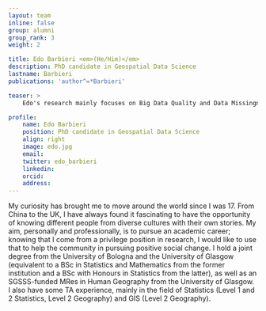 ```yaml
---
layout: team
inline: false
group: alumni
group_rank: 3
weight: 2

title: Edo Barbieri <em>(He/Him)</em>
description: PhD candidate in Geospatial Data Science
lastname: Barbieri
publications: 'author^=*Barbieri'

teaser: >
    Edo's research mainly focuses on Big Data Quality and Data Missingness.

profile:
    name: Edo Barbieri
    position: PhD candidate in Geospatial Data Science
    align: right
    image: edo.jpg
    email: 
    twitter: edo_barbieri
    linkedin:
    orcid:
    address:
---
```

My curiosity has brought me to move around the world since I was 17. 
From China to the UK, I have always found it fascinating to have the opportunity of knowing different people from diverse cultures with their own stories.
My aim, personally and professionally, is to pursue an academic career; knowing that I come from a privilege position in research, I would like to use that to help the community in pursuing positive social change. 
I hold a joint degree from the University of Bologna and the University of Glasgow (equivalent to a BSc in Statistics and Mathematics from the former institution and a BSc with Honours in Statistics from the latter), as well as an SGSSS-funded MRes in Human Geography from the University of Glasgow. I also have some TA experience, mainly in the field of Statistics (Level 1 and 2 Statistics, Level 2 Geography) and GIS (Level 2 Geography).

